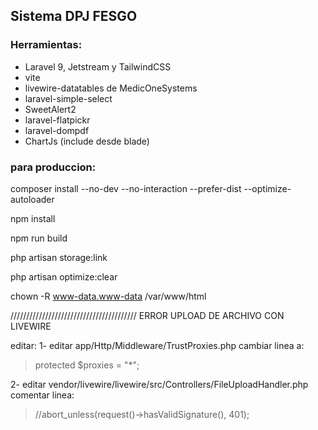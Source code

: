 ## Sistema DPJ FESGO

### Herramientas:

- Laravel 9, Jetstream y TailwindCSS
- vite
- livewire-datatables de MedicOneSystems
- laravel-simple-select
- SweetAlert2
- laravel-flatpickr
- laravel-dompdf
- ChartJs (include desde blade)


### para produccion:

composer install --no-dev --no-interaction --prefer-dist --optimize-autoloader

npm install

npm run build

php artisan storage:link

php artisan optimize:clear


chown -R www-data.www-data /var/www/html

////////////////////////////////////////
ERROR UPLOAD DE ARCHIVO CON LIVEWIRE

editar:
1- editar app/Http/Middleware/TrustProxies.php
cambiar linea a: 
> protected $proxies = "*";

2- editar vendor/livewire/livewire/src/Controllers/FileUploadHandler.php
comentar linea:
> //abort_unless(request()->hasValidSignature(), 401);
